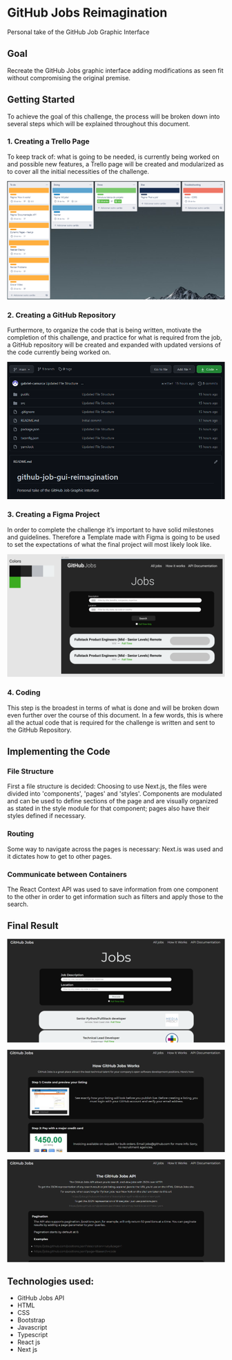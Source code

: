 # GitHub Jobs Reimagination
Personal take of the GitHub Job Graphic Interface
## Goal
Recreate the GitHub Jobs graphic interface adding modifications as seen fit without compromising the original premise.

## Getting Started
To achieve the goal of this challenge, the process will be broken down into several steps which will be explained throughout this document.

### 1. Creating a Trello Page
To keep track of: what is going to be needed, is currently being worked on and possible new features, a Trello page will be created and modularized as to cover all the initial necessities of the challenge.

![Trello Snippet](https://github.com/gabriel-camurca/github-job-gui-reimagination/blob/main/imgs_git/trello_snippet.png)

### 2. Creating a GitHub Repository
Furthermore, to organize the code that is being written, motivate the completion of this challenge, and practice for what is required from the job, a GitHub repository will be created and expanded with updated versions of the code currently being worked on.

![Github Snippet](https://github.com/gabriel-camurca/github-job-gui-reimagination/blob/main/imgs_git/github_snippet.png)

### 3. Creating a Figma Project
In order to complete the challenge it’s important to have solid milestones and guidelines. Therefore a Template made with Figma is going to be used to set the expectations of what the final project will most likely look like.

![Figma Project](https://github.com/gabriel-camurca/github-job-gui-reimagination/blob/main/imgs_git/figma_snippet.png)

### 4. Coding
This step is the broadest in terms of what is done and will be broken down even further over the course of this document. In a few words, this is where all the actual code that is required for the challenge is written and sent to the GitHub Repository.

## Implementing the Code

### File Structure
First a file structure is decided: Choosing to use Next.js, the files were divided into 'components', 'pages' and 'styles'. Components are modulated and can be used to define sections of the page and are visually organized as stated in the style module for that component; pages also have their styles defined if necessary.

### Routing
Some way to navigate across the pages is necessary: Next.is was used and it dictates how to get to other pages.

### Communicate between Containers
The React Context API was used to save information from one component to the other in order to get information such as filters and apply those to the search.

## Final Result

![All Jobs](https://github.com/gabriel-camurca/github-job-gui-reimagination/blob/main/imgs_git/jobs_page.png)

![How It Works](https://github.com/gabriel-camurca/github-job-gui-reimagination/blob/main/imgs_git/hiw_page.png)

![Documentation API](https://github.com/gabriel-camurca/github-job-gui-reimagination/blob/main/imgs_git/doc_page.png)

## Technologies used:

* GitHub Jobs API
* HTML
* CSS
* Bootstrap
* Javascript
* Typescript
* React js
* Next js
